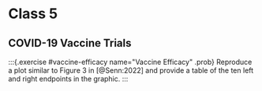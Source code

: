 # Class 5

## COVID-19 Vaccine Trials

:::{.exercise #vaccine-efficacy name="Vaccine Efficacy" .prob}
Reproduce a plot similar to Figure 3 in [@Senn:2022] and provide a table of the ten left and right endpoints in the graphic. 
:::

